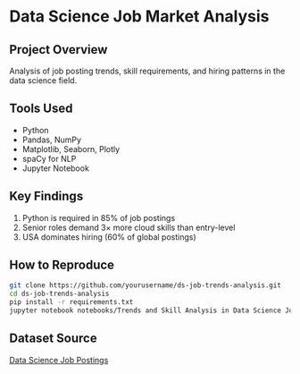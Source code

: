 # Data Science Job Market Analysis

## Project Overview
Analysis of job posting trends, skill requirements, and hiring patterns in the data science field.

## Tools Used
- Python
- Pandas, NumPy
- Matplotlib, Seaborn, Plotly
- spaCy for NLP
- Jupyter Notebook

## Key Findings
1. Python is required in 85% of job postings
2. Senior roles demand 3× more cloud skills than entry-level
3. USA dominates hiring (60% of global postings)

## How to Reproduce
```bash
git clone https://github.com/yourusername/ds-job-trends-analysis.git
cd ds-job-trends-analysis
pip install -r requirements.txt
jupyter notebook notebooks/Trends and Skill Analysis in Data Science Job Postings.ipynb
```

## Dataset Source
[Data Science Job Postings](https://www.kaggle.com/datasets/rashikrahmanpritom/data-science-job-posting-on-glassdoor)
